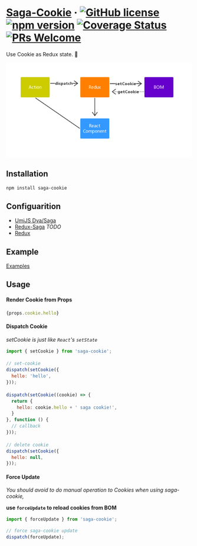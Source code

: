 # [Saga-Cookie](#) &middot; [![GitHub license](https://img.shields.io/badge/license-MIT-blue.svg)](https://github.com/chiaweilee/aliba/blob/master/LICENSE) [![npm version](https://img.shields.io/npm/v/aliba.svg?style=flat)](https://www.npmjs.com/package/aliba) [![Coverage Status](https://img.shields.io/coveralls/chiaweilee/aliba/master.svg?style=flat)](https://coveralls.io/github/chiaweilee/aliba?branch=master) [![PRs Welcome](https://img.shields.io/badge/PRs-welcome-brightgreen.svg)](#)

Use Cookie as Redux state. 🍪

![Workflow](https://github.com/chiaweilee/saga-cookie/blob/master/_.jpg)

## Installation

```
npm install saga-cookie
```

## Configuarition

* [UmiJS Dva/Saga](https://github.com/chiaweilee/saga-cookie/blob/master/example/dva-umi)
* [Redux-Saga](#) *TODO*
* [Redux](https://github.com/chiaweilee/saga-cookie/blob/master/example/redux)

## Example

[Examples](https://github.com/chiaweilee/saga-cookie/blob/master/example/dva-umi)

## Usage

#### Render Cookie from Props

```jsx
{props.cookie.hello}
```

#### Dispatch Cookie

*setCookie is just like `React`'s `setState`*

```jsx
import { setCookie } from 'saga-cookie';

// set-cookie
dispatch(setCookie({
  hello: 'hello',
}));

dispatch(setCookie((cookie) => {
  return {
    hello: cookie.hello + ' saga cookie!',
  }
}, function () {
  // callback
}));

// delete cookie
dispatch(setCookie({
  hello: null,
}));
```

#### Force Update

*You should avoid to do manual operation to Cookies when using saga-cookie,*

**use `forceUpdate` to reload cookies from BOM**

```javascript
import { forceUpdate } from 'saga-cookie';
```

```javascript
// force saga-cookie update
dispatch(forceUpdate);
```
